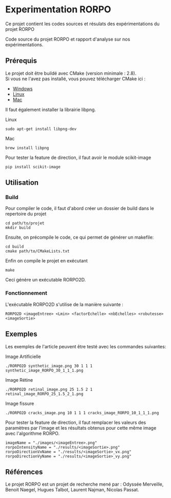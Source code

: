 # Experimentation RORPO
Ce projet contient les codes sources et résulats des expérimentations du projet RORPO 

Code source du projet RORPO et rapport d'analyse sur nos expérimentations.
## Prérequis
Le projet doit être buildé avec CMake (version minimale : 2.8).    
Si vous ne l'avez pas installé, vous pouvez télécharger CMake ici : 
- [Windows](https://github.com/Kitware/CMake/releases/download/v3.22.1/cmake-3.22.1.zip)
- [Linux](https://github.com/Kitware/CMake/releases/download/v3.22.1/cmake-3.22.1.tar.gz)
- [Mac](https://github.com/Kitware/CMake/releases/download/v3.22.1/cmake-3.22.1-macos-universal.dmg)

Il faut également installer la librairie libpng.

Linux
```
sudo apt-get install libpng-dev
```
Mac
```
brew install libpng
```

Pour tester la feature de direction, il faut avoir le module scikit-image
```
pip install scikit-image 
```

## Utilisation

### Build
Pour compiler le code, il faut d'abord créer un dossier de build dans le repertoire du projet 
``` 
cd path/to/projet
mkdir build
```
Ensuite, on précompile le code, ce qui permet de générer un makefile:
```
cd build
cmake path/to/CMakeLists.txt
```
Enfin on compile le projet en exécutant 
```
make
```
Ceci génère un exécutable RORPO2D.

### Fonctionnement
L'exécutable RORPO2D s'utilise de la manière suivante : 
```
RORPO2D <imageEntree> <Lmin> <factorEchelle> <nbEchelles> <robutesse> <imageSortie>
```

## Exemples
Les exemples de l'article peuvent être testé avec les commandes suivantes:

Image Artificielle 
```
./RORPO2D synthetic_image.png 30 1 1 1 synthetic_image_RORPO_30_1_1_1.png
```

Image Rétine
```
./RORPO2D retinal_image.png 25 1.5 2 1 retinal_image_RORPO_25_1.5_2_1.png
```

Image fissure 
```
./RORPO2D cracks_image.png 10 1 1 1 cracks_image_RORPO_10_1_1_1.png
```

Pour tester la feature de direction, il faut remplacer les valeurs des paramètres par l'image et les résultats obtenus pour cette même image avec l'algorithme RORPO.
```
imageName = "./images/<imageEntree>.png"
rorpoIntensityName = "./results/<imageSortie>.png"
rorpoDirectionVxName = "./results/<imageSortie>_vx.png"
rorpoDirectionVyName = "./results/<imageSortie>_vy.png"
```


## Références
Le projet RORPO est un projet de recherche mené par : Odyssée Merveille, Benoit Naegel, Hugues Talbot, Laurent Najman, Nicolas Passat.


